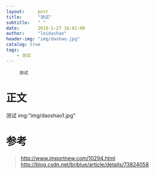 ```yaml
---
layout:     post
title:      "测试"
subtitle:   " "
date:       2018-1-27 16:01:00
author:     "leidashao"
header-img: "img/dashao.jpg"
catalog: true
tags:
    - 测试
---
```

         测试
# 正文
   测试
   img:"img/daoshao1.jpg"
    
# 参考

>  http://www.importnew.com/10294.html
> http://blog.csdn.net/briblue/article/details/73824058